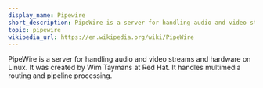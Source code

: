 ```yaml
---
display_name: Pipewire
short_description: PipeWire is a server for handling audio and video streams and hardware on Linux.
topic: pipewire
wikipedia_url: https://en.wikipedia.org/wiki/PipeWire
---
```


PipeWire is a server for handling audio and video streams and hardware on Linux. It was created by Wim Taymans at Red Hat. It handles multimedia routing and pipeline processing.
